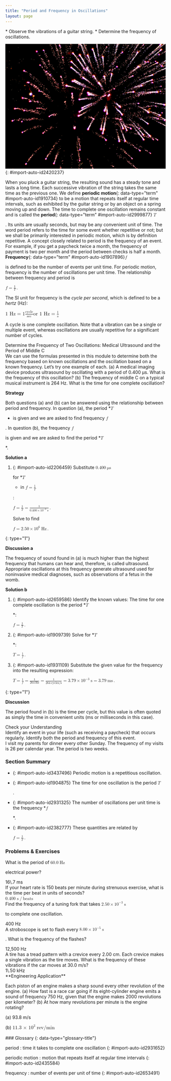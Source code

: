 ```yaml
---
title: "Period and Frequency in Oscillations"
layout: page
---
```



<div data-type="abstract" markdown="1">
* Observe the vibrations of a guitar string.
* Determine the frequency of oscillations.

</div>

 ![The given figure shows a closed zoom view of the strings of a guitar. There are two slanting white colored strings in the picture. In the nearer string, the gaps between the circular threads of the string are visible, whereas the second white string at the back looks like a white thin stick.](../resources/Figure_17_02_01a.jpg "The strings on this guitar vibrate at regular time intervals. (credit: JAR)"){: #import-auto-id2420237}

When you pluck a guitar string, the resulting sound has a steady tone and lasts a long time. Each successive vibration of the string takes the same time as the previous one. We define **periodic motion**{: data-type="term" #import-auto-id1910734} to be a motion that repeats itself at regular time intervals, such as exhibited by the guitar string or by an object on a spring moving up and down. The time to complete one oscillation remains constant and is called the **period**{: data-type="term" #import-auto-id2999877} <math xmlns="http://www.w3.org/1998/Math/MathML"><semantics><mrow><mrow><mi>T</mi></mrow><mrow /></mrow><annotation encoding="StarMath 5.0"> size 12{T} {}</annotation></semantics></math>

. Its units are usually seconds, but may be any convenient unit of time. The word period refers to the time for some event whether repetitive or not; but we shall be primarily interested in periodic motion, which is by definition repetitive. A concept closely related to period is the frequency of an event. For example, if you get a paycheck twice a month, the frequency of payment is two per month and the period between checks is half a month. **Frequency**{: data-type="term" #import-auto-id1907896}<math xmlns="http://www.w3.org/1998/Math/MathML"><semantics><mrow><mrow><mi>f</mi></mrow><mrow /></mrow><annotation encoding="StarMath 5.0"> size 12{f} {}</annotation></semantics></math>

 is defined to be the number of events per unit time. For periodic motion, frequency is the number of oscillations per unit time. The relationship between frequency and period is

<div data-type="equation" id="eip-768">
<math xmlns="http://www.w3.org/1998/Math/MathML"><semantics><mrow><mrow><mrow><mi>f</mi><mo stretchy="false">=</mo><mfrac><mn>1</mn><mi>T</mi></mfrac></mrow></mrow><mo>.</mo></mrow><annotation encoding="StarMath 5.0"> size 12{f= { {1} over {T} } } {}</annotation></semantics></math>
</div>

The SI unit for frequency is the *cycle per second*, which is defined to be a *hertz* (Hz):

<div data-type="equation" id="eip-880">
<math xmlns="http://www.w3.org/1998/Math/MathML"> <semantics> <mrow> <mstyle mathsize="12pt"> <mrow> <mrow> <mi /> <mrow> <mtext> 1 Hz </mtext> <mo stretchy="false"> = </mo> <mn> 1 </mn> </mrow> <mi /> <mrow> <mfrac> <mrow> <mtext> cycle </mtext> </mrow> <mrow> <mtext> sec </mtext> </mrow> </mfrac> </mrow> <mi /> <mrow> <mtext> or 1 Hz </mtext> <mo stretchy="false"> = </mo> <mrow> <mfrac> <mrow> <mn> 1 </mn> </mrow> <mrow> <mtext> s </mtext> </mrow> </mfrac> </mrow> </mrow> </mrow> </mrow> </mstyle> <mrow /> </mrow> <annotation encoding="StarMath 5.0"> size 12{1`"Hz"=1` { {"cycle"} over {"sec"} } ``"or 1 Hz"= { {1} over {s} } } {} </annotation> </semantics> </math>
</div>

A cycle is one complete oscillation. Note that a vibration can be a single or multiple event, whereas oscillations are usually repetitive for a significant number of cycles.

<div data-type="example" markdown="1">
<div data-type="title">
Determine the Frequency of Two Oscillations: Medical Ultrasound and the Period of Middle C
</div>
We can use the formulas presented in this module to determine both the frequency based on known oscillations and the oscillation based on a known frequency. Let’s try one example of each. (a) A medical imaging device produces ultrasound by oscillating with a period of 0.400 µs. What is the frequency of this oscillation? (b) The frequency of middle C on a typical musical instrument is 264 Hz. What is the time for one complete oscillation?

**Strategy**

Both questions (a) and (b) can be answered using the relationship between period and frequency. In question (a), the period *<math xmlns="http://www.w3.org/1998/Math/MathML"><semantics><mrow><mrow><mi>T</mi></mrow><mrow /></mrow><annotation encoding="StarMath 5.0"> size 12{T} {}</annotation></semantics></math>

* is given and we are asked to find frequency <math xmlns="http://www.w3.org/1998/Math/MathML"><semantics><mrow><mrow><mi>f</mi></mrow><mrow /></mrow><annotation encoding="StarMath 5.0"> size 12{f} {}</annotation></semantics></math>

. In question (b), the frequency <math xmlns="http://www.w3.org/1998/Math/MathML"><semantics><mrow><mrow><mi>f</mi></mrow><mrow /></mrow><annotation encoding="StarMath 5.0"> size 12{f} {}</annotation></semantics></math>

 is given and we are asked to find the period *<math xmlns="http://www.w3.org/1998/Math/MathML"><semantics><mrow><mrow><mi>T</mi></mrow><mrow /></mrow><annotation encoding="StarMath 5.0"> size 12{T} {}</annotation></semantics></math>

*.

**Solution a**

1.  {: #import-auto-id2206459} Substitute
    <math xmlns="http://www.w3.org/1998/Math/MathML"> <semantics> <mrow> <mrow> <mrow> <mn> 0 </mn> <mtext> . </mtext> <mtext> 400 </mtext> <mspace width="0.25em" /> <mstyle fontstyle="normal"><mtext mathvariant="normal"> μ </mtext></mstyle> <mtext> s</mtext> </mrow> </mrow> <mrow /> </mrow> <annotation encoding="StarMath 5.0"> size 12{0 "." "400"`"μs"} {} </annotation> </semantics> </math>
    
    for *<math xmlns="http://www.w3.org/1998/Math/MathML"><semantics><mrow><mrow><mi>T</mi></mrow><mrow /></mrow><annotation encoding="StarMath 5.0"> size 12{T} {}</annotation></semantics></math>
    
    * in
    <math xmlns="http://www.w3.org/1998/Math/MathML"><semantics><mrow><mrow><mrow><mi>f</mi><mo stretchy="false">=</mo><mfrac><mn>1</mn><mi>T</mi></mfrac></mrow></mrow><mrow /></mrow><annotation encoding="StarMath 5.0"> size 12{f= { {1} over {T} } } {}</annotation></semantics></math>
    
    \:
    <div data-type="equation" id="eip-666">
    <math xmlns="http://www.w3.org/1998/Math/MathML"> <semantics> <mrow> <mrow> <mrow> <mrow> <mi>f</mi> <mo stretchy="false">=</mo> <mfrac> <mn>1</mn> <mi>T</mi> </mfrac> </mrow> <mo stretchy="false">=</mo> <mfrac> <mn>1</mn> <mrow> <mn>0</mn> <mtext>.</mtext> <mrow> <mtext>400</mtext> <mo stretchy="false">×</mo> <msup> <mtext>10</mtext> <mrow> <mrow> <mo stretchy="false">−</mo> <mn>6</mn> </mrow> </mrow> </msup> </mrow><mspace width="0.25em" /> <mn>s</mn> </mrow> </mfrac> </mrow> </mrow> <mo>.</mo> <mrow /> </mrow> <annotation encoding="StarMath 5.0"> size 12{f= { {1} over {T} } = { {1} over {0 "." "400" times "10" rSup { size 8{ - 6} } s} } } {}</annotation> </semantics> </math>
    </div>
    
    Solve to find
    
    <div data-type="equation" id="eip-520">
    <math xmlns="http://www.w3.org/1998/Math/MathML"> <semantics> <mrow> <mrow> <mrow> <mrow> <mi>f</mi> <mo stretchy="false">=</mo> <mn>2</mn> </mrow> <mtext>.</mtext> <mrow> <mtext>50</mtext> <mo stretchy="false">×</mo> <msup> <mtext> 10</mtext> <mrow> <mn>6</mn> </mrow> </msup> </mrow> <mspace width="0.25em" /> <mtext>Hz</mtext> </mrow> </mrow> <mo>.</mo> <mrow /> </mrow> <annotation encoding="StarMath 5.0"> size 12{f=2 "." "50" times " 10" rSup { size 8{6} } "Hz"} {}</annotation> </semantics> </math>
    </div>
{: type="1"}

**Discussion a**

The frequency of sound found in (a) is much higher than the highest frequency that humans can hear and, therefore, is called ultrasound. Appropriate oscillations at this frequency generate ultrasound used for noninvasive medical diagnoses, such as observations of a fetus in the womb.

**Solution b**

1.  {: #import-auto-id2659586} Identify the known values:
    The time for one complete oscillation is the period *<math xmlns="http://www.w3.org/1998/Math/MathML"><semantics><mrow><mrow><mi>T</mi></mrow><mrow /></mrow><annotation encoding="StarMath 5.0"> size 12{T} {}</annotation></semantics></math>
    
    *\:
    
    <div data-type="equation" id="eip-605">
    <math xmlns="http://www.w3.org/1998/Math/MathML"> <semantics> <mrow> <mrow> <mrow> <mi>f</mi> <mo stretchy="false">=</mo> <mfrac> <mn>1</mn> <mi>T</mi> </mfrac> </mrow> </mrow> <mo>.</mo> </mrow> <annotation encoding="StarMath 5.0"> size 12{f= { {1} over {T} } } {}</annotation> </semantics> </math>
    </div>

2.  {: #import-auto-id1909739} Solve for *<math xmlns="http://www.w3.org/1998/Math/MathML"><semantics><mrow><mrow><mi>T</mi></mrow><mrow /></mrow><annotation encoding="StarMath 5.0"> size 12{T} {}</annotation></semantics></math>
    
    *\:
    <div data-type="equation" id="eip-600">
    <math xmlns="http://www.w3.org/1998/Math/MathML"> <semantics> <mrow> <mrow> <mrow> <mi>T</mi> <mo stretchy="false">=</mo> <mfrac> <mn>1</mn> <mi>f</mi> </mfrac> </mrow> </mrow> <mrow /> <mo>.</mo> </mrow> <annotation encoding="StarMath 5.0"> size 12{T= { {1} over {f} } } {}</annotation> </semantics> </math>
    </div>

3.  {: #import-auto-id1931109} Substitute the given value for the frequency into the resulting expression:
    <div data-type="equation" id="eip-663">
    <math xmlns="http://www.w3.org/1998/Math/MathML"> <semantics> <mrow> <mrow> <mrow> <mrow> <mrow> <mrow> <mrow> <mi>T</mi> <mo stretchy="false">=</mo> <mfrac> <mn>1</mn> <mi>f</mi> </mfrac> </mrow> <mo stretchy="false">=</mo> <mfrac> <mn>1</mn> <mrow> <mtext>264</mtext> <mspace width="0.25em" /> <mtext> Hz</mtext> </mrow> </mfrac> </mrow> <mo stretchy="false">=</mo> <mfrac> <mn>1</mn> <mrow> <mtext>264</mtext><mspace width="0.25em" /> <mtext> cycles/s</mtext> </mrow> </mfrac> </mrow> <mo stretchy="false">=</mo> <mn>3</mn> </mrow> <mtext>.</mtext> <mrow> <mtext>79</mtext> <mo stretchy="false">×</mo> <msup> <mtext>10</mtext> <mrow> <mrow> <mo stretchy="false">−</mo> <mn>3</mn> </mrow> </mrow> </msup> </mrow> <mrow> <mspace width="0.25em" /> <mtext>s</mtext> <mo stretchy="false">=</mo> <mn>3</mn> </mrow> <mtext>.</mtext> <mtext>79</mtext><mspace width="0.25em" /> <mtext> ms</mtext> </mrow> </mrow> <mo>.</mo> </mrow> <annotation encoding="StarMath 5.0"> size 12{T= { {1} over {f} } = { {1} over {"264"" Hz"} } = { {1} over {"264"" cycles/s"} } =3 "." "79" times "10" rSup { size 8{ - 3} } s=3 "." "79"" ms"} {}</annotation> </semantics> </math>
    </div>
{: type="1"}

<strong>Discussion </strong>

The period found in (b) is the time per cycle, but this value is often quoted as simply the time in convenient units (ms or milliseconds in this case).

</div>

<div data-type="exercise" data-element-type="check-understanding" data-label="">
<div data-type="title">
Check your Understanding
</div>
<div data-type="problem" markdown="1">
Identify an event in your life (such as receiving a paycheck) that occurs regularly. Identify both the period and frequency of this event.

</div>
<div data-type="solution" data-print-placement="here" markdown="1">
I visit my parents for dinner every other Sunday. The frequency of my visits is 26 per calendar year. The period is two weeks.

</div>
</div>

### Section Summary

* {: #import-auto-id3437496} Periodic motion is a repetitious oscillation.
* {: #import-auto-id1904875} The time for one oscillation is the period
  <math xmlns="http://www.w3.org/1998/Math/MathML"><semantics><mrow><mrow><mi>T</mi></mrow><mrow /></mrow><annotation encoding="StarMath 5.0"> size 12{T} {}</annotation></semantics></math>
  
  .
* {: #import-auto-id2931325} The number of oscillations per unit time is the frequency *<math xmlns="http://www.w3.org/1998/Math/MathML"><semantics><mrow><mrow><mi>f</mi></mrow><mrow /></mrow><annotation encoding="StarMath 5.0"> size 12{f} {}</annotation></semantics></math>
  
  *.
* {: #import-auto-id2382777} These quantities are related by
  <div data-type="equation" id="eip-794">
  <math xmlns="http://www.w3.org/1998/Math/MathML"> <semantics> <mrow> <mrow> <mrow> <mi>f</mi> <mo stretchy="false">=</mo> <mfrac> <mn>1</mn> <mi>T</mi> </mfrac> </mrow> </mrow> <mrow /> <mo>.</mo> </mrow> <annotation encoding="StarMath 5.0"> size 12{f= { {1} over {T} } } {}</annotation> </semantics> </math>
  </div>

### Problems &amp; Exercises

<div data-type="exercise" data-element-type="problems-exercises">
<div data-type="problem" markdown="1">
What is the period of <math xmlns="http://www.w3.org/1998/Math/MathML"><semantics><mrow><mrow><mrow><mtext>60</mtext><mtext>.</mtext><mn>0</mn><mi /><mspace width="0.25em" /><mtext>Hz</mtext></mrow></mrow><mrow /></mrow><annotation encoding="StarMath 5.0"> size 12{"60" "." 0`"Hz"} {}</annotation></semantics></math>

 electrical power?

</div>
<div data-type="solution" markdown="1">
16\.7 ms

</div>
</div>

<div data-type="exercise" data-element-type="problems-exercises">
<div data-type="problem" markdown="1">
If your heart rate is 150 beats per minute during strenuous exercise, what is the time per beat in units of seconds?

</div>
<div data-type="solution" markdown="1">
<math xmlns="http://www.w3.org/1998/Math/MathML"><semantics><mrow><mn>0.400 s</mn><mo stretchy="false">/</mo><mtext>beats</mtext></mrow></semantics></math>

</div>
</div>

<div data-type="exercise" data-element-type="problems-exercises">
<div data-type="problem" markdown="1">
Find the frequency of a tuning fork that takes <math xmlns="http://www.w3.org/1998/Math/MathML"><semantics><mrow><mrow><mrow><mn>2</mn><mtext>.</mtext><mrow><mtext>50</mtext><mo stretchy="false">×</mo><msup><mtext>10</mtext><mrow><mrow><mo stretchy="false">−</mo><mn>3</mn></mrow></mrow></msup></mrow><mspace width="0.25em" /><mtext>s</mtext></mrow></mrow><mrow /></mrow><annotation encoding="StarMath 5.0"> size 12{2 "." "50" times "10" rSup { size 8{ - 3} } s} {}</annotation></semantics></math>

 to complete one oscillation.

</div>
<div data-type="solution" markdown="1">
400 Hz

</div>
</div>

<div data-type="exercise" data-element-type="problems-exercises">
<div data-type="problem" markdown="1">
A stroboscope is set to flash every <math xmlns="http://www.w3.org/1998/Math/MathML"><semantics><mrow><mrow><mrow><mn>8</mn><mtext>.</mtext><mrow><mtext>00</mtext><mo stretchy="false">×</mo><msup><mtext>10</mtext><mrow><mrow><mo stretchy="false">−</mo><mn>5</mn></mrow></mrow></msup></mrow><mspace width="0.25em" /><mtext>s</mtext></mrow></mrow><mrow /></mrow><annotation encoding="StarMath 5.0"> size 12{8 "." "00" times "10" rSup { size 8{ - 5} } `s} {}</annotation></semantics></math>

. What is the frequency of the flashes?

</div>
<div data-type="solution" markdown="1">
12,500 Hz

</div>
</div>

<div data-type="exercise" data-element-type="problems-exercises">
<div data-type="problem" markdown="1">
A tire has a tread pattern with a crevice every 2.00 cm. Each crevice makes a single vibration as the tire moves. What is the frequency of these vibrations if the car moves at 30.0 m/s?

</div>
<div data-type="solution" markdown="1">
1\.50 kHz

</div>
</div>

<div data-type="exercise" data-element-type="problems-exercises">
<div data-type="problem" markdown="1">
**Engineering Application**

Each piston of an engine makes a sharp sound every other revolution of the engine. (a) How fast is a race car going if its eight-cylinder engine emits a sound of frequency 750 Hz, given that the engine makes 2000 revolutions per kilometer? (b) At how many revolutions per minute is the engine rotating?

</div>
<div data-type="solution" markdown="1">
(a) 93.8 m/s

(b) <math xmlns="http://www.w3.org/1998/Math/MathML"> <semantics> <mrow> <mstyle mathsize="12pt"> <mrow> <mrow> <mtext> 11 </mtext> <mtext> . </mtext> <mrow> <mn> 3 </mn> <mo stretchy="false"> × </mo> <msup> <mtext> 10 </mtext> <mrow> <mstyle mathsize="8pt"> <mrow> <mrow> <mn> 3 </mn> </mrow> </mrow> </mstyle> </mrow> </msup> </mrow> <mi /><mspace width="0.25em" /> <mtext> rev/min </mtext> </mrow> </mrow> </mstyle> <mrow /> </mrow> <annotation encoding="StarMath 5.0"> size 12{"11" "." 3 times "10" rSup { size 8{3} } `"rev/min"} {} </annotation> </semantics> </math>

</div>
</div>

<div data-type="glossary" markdown="1">
### Glossary
{: data-type="glossary-title"}

period
: time it takes to complete one oscillation
{: #import-auto-id2931652}

periodic motion
: motion that repeats itself at regular time intervals
{: #import-auto-id2435584}

frequency
: number of events per unit of time
{: #import-auto-id2653491}

</div>

